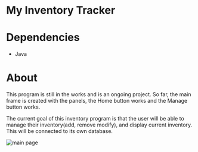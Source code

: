 # My Inventory Tracker
# Dependencies 
* Java
# About 
This program is still in the works and is an ongoing project. So far, the main frame is created with the panels, the Home button works and the Manage button works. 

The current goal of this inventory program is that the user will be able to manage their inventory(add, remove modify), and display current inventory.  This will be connected to its own database.


![main page](https://user-images.githubusercontent.com/49845642/157997011-2f584ac3-c62b-49b6-a389-609692473e93.PNG)
